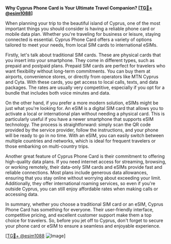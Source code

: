 **Why Cyprus Phone Card is Your Ultimate Travel Companion? [[TG💪+ @esim1088](https://t.me/s/esim1088)]**

When planning your trip to the beautiful island of Cyprus, one of the most important things you should consider is having a reliable phone card or mobile data plan. Whether you're traveling for business or leisure, staying connected is essential. Cyprus Phone Card offers a variety of options tailored to meet your needs, from local SIM cards to international eSIMs.

Firstly, let's talk about traditional SIM cards. These are physical cards that you insert into your smartphone. They come in different types, such as prepaid and postpaid plans. Prepaid SIM cards are perfect for travelers who want flexibility without long-term commitments. You can buy them at airports, convenience stores, or directly from operators like MTN Cyprus and Cyta. With these cards, you get access to local calls, texts, and data packages. The rates are usually very competitive, especially if you opt for a bundle that includes both voice minutes and data.

On the other hand, if you prefer a more modern solution, eSIMs might be just what you're looking for. An eSIM is a digital SIM card that allows you to activate a local or international plan without needing a physical card. This is particularly useful if you have a newer smartphone that supports eSIM technology. The process is straightforward: simply scan the QR code provided by the service provider, follow the instructions, and your phone will be ready to go in no time. With an eSIM, you can easily switch between multiple countries and networks, which is ideal for frequent travelers or those embarking on multi-country trips.

Another great feature of Cyprus Phone Card is their commitment to offering high-quality data plans. If you need internet access for streaming, browsing, or working remotely, their data-only SIM cards and eSIMs provide fast and reliable connections. Most plans include generous data allowances, ensuring that you stay online without worrying about exceeding your limit. Additionally, they offer international roaming services, so even if you're outside Cyprus, you can still enjoy affordable rates when making calls or accessing data.

In summary, whether you choose a traditional SIM card or an eSIM, Cyprus Phone Card has something for everyone. Their user-friendly interface, competitive pricing, and excellent customer support make them a top choice for travelers. So, before you jet off to Cyprus, don't forget to secure your phone card or eSIM to ensure a seamless and enjoyable experience. 

[[TG💪+ @esim1088](https://t.me/s/esim1088) ![Image](https://i.postimg.cc/Y0z9fWf4/image.png)]